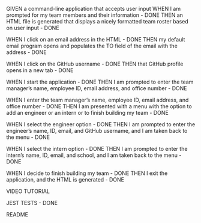 GIVEN a command-line application that accepts user input
WHEN I am prompted for my team members and their information - DONE
THEN an HTML file is generated that displays a nicely formatted team roster based on user input - DONE

WHEN I click on an email address in the HTML - DONE
THEN my default email program opens and populates the TO field of the email with the address - DONE

WHEN I click on the GitHub username - DONE
THEN that GitHub profile opens in a new tab - DONE

WHEN I start the application - DONE
THEN I am prompted to enter the team manager’s name, employee ID, email address, and office number - DONE

WHEN I enter the team manager’s name, employee ID, email address, and office number - DONE
THEN I am presented with a menu with the option to add an engineer or an intern or to finish building my team - DONE

WHEN I select the engineer option - DONE
THEN I am prompted to enter the engineer’s name, ID, email, and GitHub username, and I am taken back to the menu - DONE

WHEN I select the intern option - DONE
THEN I am prompted to enter the intern’s name, ID, email, and school, and I am taken back to the menu - DONE

WHEN I decide to finish building my team - DONE
THEN I exit the application, and the HTML is generated - DONE

VIDEO TUTORIAL

JEST TESTS - DONE

README
